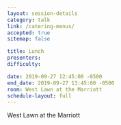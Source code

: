 ```yaml
---
layout: session-details
category: talk
link: /catering-menus/
accepted: true
sitemap: false

title: Lunch
presenters:
difficulty:

date: 2019-09-27 12:45:00 -0500
end_date: 2019-09-27 13:45:00 -0500
room: West Lawn at the Marriott
schedule-layout: full
---
```

West Lawn at the Marriott
